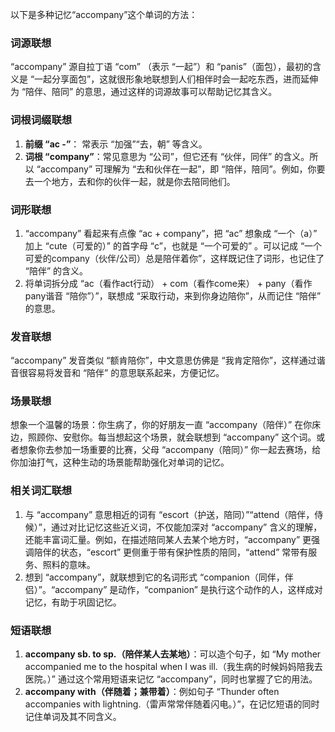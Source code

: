 以下是多种记忆“accompany”这个单词的方法：

### 词源联想
“accompany” 源自拉丁语 “com” （表示 “一起”）和 “panis”（面包），最初的含义是 “一起分享面包”，这就很形象地联想到人们相伴时会一起吃东西，进而延伸为 “陪伴、陪同” 的意思，通过这样的词源故事可以帮助记忆其含义。

### 词根词缀联想
1. **前缀 “ac -”**： 常表示 “加强”“去，朝” 等含义。
2. **词根 “company”**：常见意思为 “公司”，但它还有 “伙伴，同伴” 的含义。所以 “accompany” 可理解为 “去和伙伴在一起”，即 “陪伴，陪同”。例如，你要去一个地方，去和你的伙伴一起，就是你去陪同他们。

### 词形联想
1. “accompany” 看起来有点像 “ac + company”，把 “ac” 想象成 “一个（a）” 加上 “cute（可爱的）” 的首字母 “c”，也就是 “一个可爱的” 。可以记成 “一个可爱的company（伙伴/公司）总是陪伴着你”，这样既记住了词形，也记住了 “陪伴” 的含义。
2. 将单词拆分成 “ac（看作act行动） + com（看作come来） + pany（看作pany谐音 “陪你”）”，联想成 “采取行动，来到你身边陪你”，从而记住 “陪伴” 的意思。

### 发音联想
“accompany” 发音类似 “额肯陪你”，中文意思仿佛是 “我肯定陪你”，这样通过谐音很容易将发音和 “陪伴” 的意思联系起来，方便记忆。

### 场景联想
想象一个温馨的场景：你生病了，你的好朋友一直 “accompany（陪伴）” 在你床边，照顾你、安慰你。每当想起这个场景，就会联想到 “accompany” 这个词。或者想象你去参加一场重要的比赛，父母 “accompany（陪同）” 你一起去赛场，给你加油打气，这种生动的场景能帮助强化对单词的记忆。

### 相关词汇联想
1. 与 “accompany” 意思相近的词有 “escort（护送，陪同）”“attend（陪伴，侍候）”，通过对比记忆这些近义词，不仅能加深对 “accompany” 含义的理解，还能丰富词汇量。例如，在描述陪同某人去某个地方时，“accompany” 更强调陪伴的状态，“escort” 更侧重于带有保护性质的陪同，“attend” 常带有服务、照料的意味。
2. 想到 “accompany”，就联想到它的名词形式 “companion（同伴，伴侣）”。“accompany” 是动作，“companion” 是执行这个动作的人，这样成对记忆，有助于巩固记忆。

### 短语联想
1. **accompany sb. to sp.（陪伴某人去某地）**：可以造个句子，如 “My mother accompanied me to the hospital when I was ill.（我生病的时候妈妈陪我去医院。）” 通过这个常用短语来记忆 “accompany”，同时也掌握了它的用法。
2. **accompany with（伴随着；兼带着）**：例如句子 “Thunder often accompanies with lightning.（雷声常常伴随着闪电。）”，在记忆短语的同时记住单词及其不同含义。 